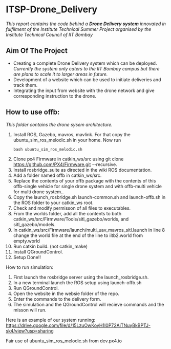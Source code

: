 # ITSP-Drone_Delivery

*This report contains the code behind a **Drone Delivery system** innovated in fulfilment of the Institute Technical Summer Project organised by the Institute Technical Council of IIT Bombay*
## Aim Of The Project
* Creating a complete Drone Delivery system which can be deployed.
*Currently the system only caters to the IIT Bombay campus but there are plans to scale it to larger areas in future.*
* Development of a website which can be used to initiate deliveries and track them.
* Integrating the input from website with the drone network and give corresponding instruction to the drone.

 ## How to use offb:
 *This folder contains the drone sysem architecture.*
1. Install ROS, Gazebo, mavros, mavlink. For that copy the ubuntu_sim_ros_melodic.sh in your home.
   Now run 
   ```
   bash ubuntu_sim_ros_melodic.sh 
   ```
2. Clone px4 Firmware in catkin_ws/src using git clone https://github.com/PX4/Firmware.git --recursive.
3. Install rosbridge_suite as directed in the wiki ROS documentation.
4. Add a folder named offb in catkin_ws/src.
5. Replace the contents of your offb package with the contents of this offb-single vehicle for single drone system and with offb-multi vehicle for multi drone system..
6. Copy the launch_rosbridge.sh launch-common.sh and launch-offb.sh in the ROS folder to your catkin_ws root.
7. Check and modify permisson of all files to executables.
8. From the worlds folder, add all the contents to both catkin_ws/src/Firmware/Tools/sitl_gazebo/worlds, and sitl_gazebo/models.
9. In catkin_ws/src/Firmware/launch/multi_uav_mavros_sitl.launch in line 8 change the world file at the end of the line to iitb2.world from empty.world
10. Run catkin build. (not catkin_make)
11. Install QGroundControl.
12. Setup Done!!


How to run simulation:

1. First launch the rosbridge server using the launch_rosbridge.sh.
2. In a new terminal launch the ROS setup using launch-offb.sh
3. Run QGroundControl.
4. Open the website in the websie folder of the repo.
5. Enter the commands to the delivery form.
6. The simulation and the QGroundControl will recieve commands and the misson will run.

Here is an example of our system running:
https://drive.google.com/file/d/15LzuOwKoyH1I0P72AiTNuyBkBPTJ-sk4/view?usp=sharing

Fair use of ubuntu_sim_ros_melodic.sh from dev.px4.io
